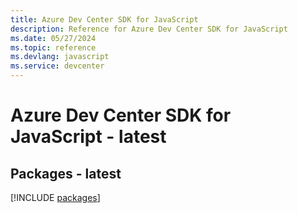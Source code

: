 ```yaml
---
title: Azure Dev Center SDK for JavaScript
description: Reference for Azure Dev Center SDK for JavaScript
ms.date: 05/27/2024
ms.topic: reference
ms.devlang: javascript
ms.service: devcenter
---
```

# Azure Dev Center SDK for JavaScript - latest
## Packages - latest
[!INCLUDE [packages](dev-center-index.md)]
